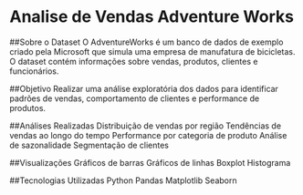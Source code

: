 # Analise de Vendas Adventure Works
##Sobre o Dataset
O AdventureWorks é um banco de dados de exemplo criado pela Microsoft que simula uma empresa de manufatura de bicicletas. O dataset contém informações sobre vendas, produtos, clientes e funcionários.

##Objetivo
Realizar uma análise exploratória dos dados para identificar padrões de vendas, comportamento de clientes e performance de produtos.

##Análises Realizadas
Distribuição de vendas por região
Tendências de vendas ao longo do tempo
Performance por categoria de produto
Análise de sazonalidade
Segmentação de clientes

##Visualizações
Gráficos de barras
Gráficos de linhas
Boxplot
Histograma

##Tecnologias Utilizadas
Python
Pandas
Matplotlib
Seaborn
